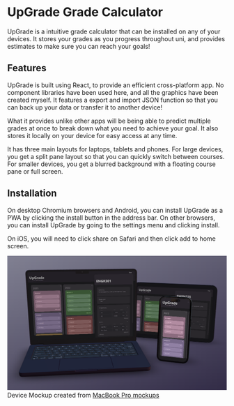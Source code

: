# UpGrade Grade Calculator
UpGrade is a intuitive grade calculator that can be installed on any of your devices. It stores your grades as you progress throughout uni, and provides estimates to make sure you can reach your goals!

## Features
UpGrade is built using React, to provide an efficient cross-platform app. No component libraries have been used here, and all the graphics have been created myself. It features a export and import JSON function so that you can back up your data or transfer it to another device!

What it provides unlike other apps will be being able to predict multiple grades at once to break down what you need to achieve your goal. It also stores it locally on your device for easy access at any time.

It has three main layouts for laptops, tablets and phones. For large devices, you get a split pane layout so that you can quickly switch between courses. For smaller devices, you get a blurred background with a floating course pane or full screen.

## Installation
On desktop Chromium browsers and Android, you can install UpGrade as a PWA by clicking the install button in the address bar. On other browsers, you can install UpGrade by going to the settings menu and clicking install.

On iOS, you will need to click share on Safari and then click add to home screen.

![UpGrade Mockup](documents/images/mockup.png)
Device Mockup created from <a href="https://deviceframes.com/templates/macbook-pro-m1-14">MacBook Pro mockups</a>
